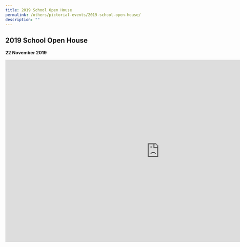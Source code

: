 ```yaml
---
title: 2019 School Open House
permalink: /others/pictorial-events/2019-school-open-house/
description: ""
---
```

## 2019 School Open House

**22 November 2019**

<iframe allowfullscreen="true" height="569" width="960" frameborder="0" src="https://docs.google.com/presentation/d/e/2PACX-1vSCzZeYkPdw0ujw61VU327DukOP2nEUPa8aVDtmB2D5Z9GoT4GMkl0gX-6HrH_ovVwqa9hJJohk6Jgy/embed?start=true&amp;loop=true&amp;delayms=3000"></iframe>